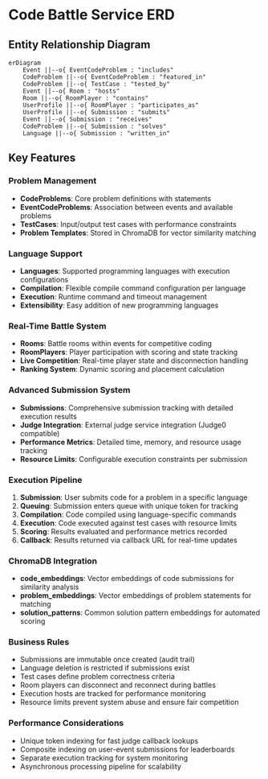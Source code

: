# Code Battle Service ERD

## Entity Relationship Diagram

```mermaid
erDiagram
    Event ||--o{ EventCodeProblem : "includes"
    CodeProblem ||--o{ EventCodeProblem : "featured_in"
    CodeProblem ||--o{ TestCase : "tested_by"
    Event ||--o{ Room : "hosts"
    Room ||--o{ RoomPlayer : "contains"
    UserProfile ||--o{ RoomPlayer : "participates_as"
    UserProfile ||--o{ Submission : "submits"
    Event ||--o{ Submission : "receives"
    CodeProblem ||--o{ Submission : "solves"
    Language ||--o{ Submission : "written_in"
```

## Key Features

### Problem Management
- **CodeProblems**: Core problem definitions with statements
- **EventCodeProblems**: Association between events and available problems
- **TestCases**: Input/output test cases with performance constraints
- **Problem Templates**: Stored in ChromaDB for vector similarity matching

### Language Support
- **Languages**: Supported programming languages with execution configurations
- **Compilation**: Flexible compile command configuration per language
- **Execution**: Runtime command and timeout management
- **Extensibility**: Easy addition of new programming languages

### Real-Time Battle System
- **Rooms**: Battle rooms within events for competitive coding
- **RoomPlayers**: Player participation with scoring and state tracking
- **Live Competition**: Real-time player state and disconnection handling
- **Ranking System**: Dynamic scoring and placement calculation

### Advanced Submission System
- **Submissions**: Comprehensive submission tracking with detailed execution results
- **Judge Integration**: External judge service integration (Judge0 compatible)
- **Performance Metrics**: Detailed time, memory, and resource usage tracking
- **Resource Limits**: Configurable execution constraints per submission

### Execution Pipeline
1. **Submission**: User submits code for a problem in a specific language
2. **Queuing**: Submission enters queue with unique token for tracking
3. **Compilation**: Code compiled using language-specific commands
4. **Execution**: Code executed against test cases with resource limits
5. **Scoring**: Results evaluated and performance metrics recorded
6. **Callback**: Results returned via callback URL for real-time updates

### ChromaDB Integration
- **code_embeddings**: Vector embeddings of code submissions for similarity analysis
- **problem_embeddings**: Vector embeddings of problem statements for matching
- **solution_patterns**: Common solution pattern embeddings for automated scoring

### Business Rules
- Submissions are immutable once created (audit trail)
- Language deletion is restricted if submissions exist
- Test cases define problem correctness criteria
- Room players can disconnect and reconnect during battles
- Execution hosts are tracked for performance monitoring
- Resource limits prevent system abuse and ensure fair competition

### Performance Considerations
- Unique token indexing for fast judge callback lookups
- Composite indexing on user-event submissions for leaderboards
- Separate execution tracking for system monitoring
- Asynchronous processing pipeline for scalability